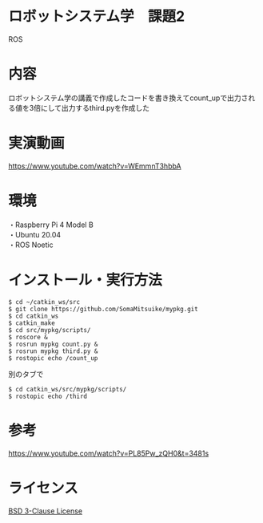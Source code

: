 # ロボットシステム学　課題2 
ROS 

# 内容  
ロボットシステム学の講義で作成したコードを書き換えてcount_upで出力される値を3倍にして出力するthird.pyを作成した 

# 実演動画  
https://www.youtube.com/watch?v=WEmmnT3hbbA 

# 環境    
・Raspberry Pi 4 Model B     
・Ubuntu 20.04   
・ROS Noetic 

# インストール・実行方法  
    $ cd ~/catkin_ws/src  
    $ git clone https://github.com/SomaMitsuike/mypkg.git   
    $ cd catkin_ws  
    $ catkin_make 
    $ cd src/mypkg/scripts/   
    $ roscore & 
    $ rosrun mypkg count.py & 
    $ rosrun mypkg third.py & 
    $ rostopic echo /count_up    

別のタブで  
   
    $ cd catkin_ws/src/mypkg/scripts/ 
    $ rostopic echo /third  
# 参考  
https://www.youtube.com/watch?v=PL85Pw_zQH0&t=3481s

# ライセンス 
[BSD 3-Clause License](https://github.com/SomaMitsuike/mypkg/blob/main/COPYING)
